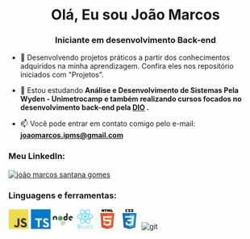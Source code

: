 <h1 align="center">Olá, Eu sou João Marcos</h1>
<h3 align="center">Iniciante em desenvolvimento Back-end</h3>

- 🔭 Desenvolvendo projetos práticos a partir dos conhecimentos adquiridos na minha aprendizagem. Confira eles nos repositório iniciados com "Projetos".

- 🌱 Estou estudando **Análise e Desenvolvimento de Sistemas Pela Wyden - Unimetrocamp e também realizando cursos focados no desenvolvimento back-end pela [DIO](https://www.dio.me/) .**

- 📫 Você pode entrar em contato comigo pelo e-mail: **joaomarcos.ipms@gmail.com**

<h3 align="left">Meu LinkedIn: </h3>
<p align="left">
<a href="https:/www.linkedin.com/in/joao-marcos-santana-gomes" target="blank"><img align="center" src="https://raw.githubusercontent.com/rahuldkjain/github-profile-readme-generator/master/src/images/icons/Social/linked-in-alt.svg" alt="joão marcos santana gomes" height="30" width="40" /></a>
</p>

<h3 align="left">Linguagens e ferramentas: </h3>
<p align="left">

  <img src="https://raw.githubusercontent.com/devicons/devicon/master/icons/javascript/javascript-original.svg" alt="javascript" width="40" height="40"/>
  <img src="https://raw.githubusercontent.com/devicons/devicon/master/icons/typescript/typescript-original.svg" alt="typescript" width="40" height="40"/>
  <img src="https://raw.githubusercontent.com/devicons/devicon/master/icons/nodejs/nodejs-original-wordmark.svg" alt="nodejs" width="40" height="40"/>
  <img src="https://raw.githubusercontent.com/devicons/devicon/master/icons/react/react-original-wordmark.svg" alt="react" width="40" height="40"/>
  <img src="https://raw.githubusercontent.com/devicons/devicon/master/icons/html5/html5-original-wordmark.svg" alt="html5" width="40" height="40"/>
  <img src="https://raw.githubusercontent.com/devicons/devicon/master/icons/css3/css3-original-wordmark.svg" alt="css3" width="40" height="40"/>
  <img src="https://www.vectorlogo.zone/logos/git-scm/git-scm-icon.svg" alt="git" width="40" height="40"/>
  
  </p>

